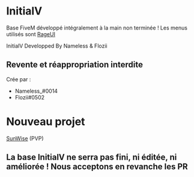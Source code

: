 # InitialV

Base FiveM développé intégralement à la main non terminée !
Les menus utilisés sont [RageUI](https://github.com/iTexZoz/RageUI)

InitialV Developped By Nameless & Flozii

## Revente et réappropriation interdite

 Crée par :
 - Nameless_#0014
 - Flozii#0502

# Nouveau projet
 [SunWise](https://discord.gg/K5tKtXpg7P) (PVP)

## La base InitialV ne serra pas fini, ni éditée, ni améliorée ! Nous acceptons en revanche les PR
